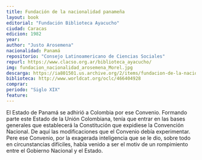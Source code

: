 ```yaml
---
title: Fundación de la nacionalidad panameña
layout: book
editorial: "Fundación Biblioteca Ayacucho"
ciudad: Caracas
edicion: 1982
year: 
author: "Justo Arosemena"
nacionalidad: Panamá
repositorio: "Consejo Latinoamericano de Ciencias Sociales"
repurl: https://www.clacso.org.ar/biblioteca_ayacucho/
img: fundacion_nacionalidad_arosemena_Morel.jpg
descarga: https://ia801501.us.archive.org/2/items/fundacion-de-la-nacionalidad-panamena-justo-arosemena/Fundacion%20de%20la%20nacionalidad%20paname%C3%B1a%20-%20Justo%20Arosemena.pdf
biblioteca: http://www.worldcat.org/oclc/466404928
comprar: 
periodo: "Siglo XIX"
feature: 
---
```

 
El Estado de Panamá se adhirió a Colombia por ese Convenio. Formando parte este Estado de la Unión Colombiana, tenía que entrar en las bases generales que establecerá la Constitución que expidiese la Convención Nacional. De aquí las modificaciones que el Convenio debía experimentar. Pere ese Convenio, por la exagerada inteligencia que se le dio, sobre todo en circunstancias difíciles, había venido a ser el motiv de un rompimiento entre el Gobierno Nacional y el Estado.
